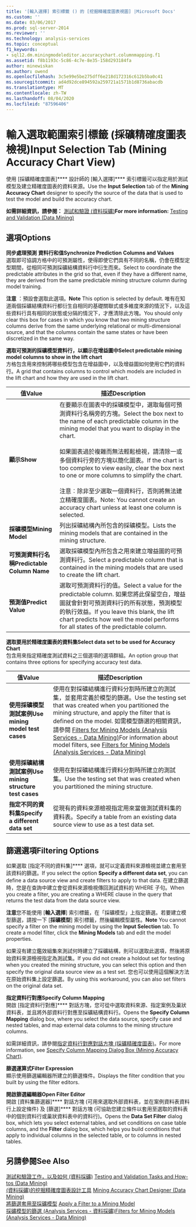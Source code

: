 ```yaml
---
title: '[輸入選擇] 索引標籤 () 的 [挖掘精確度圖表視圖] |Microsoft Docs'
ms.custom: ''
ms.date: 03/06/2017
ms.prod: sql-server-2014
ms.reviewer: ''
ms.technology: analysis-services
ms.topic: conceptual
f1_keywords:
- sql12.dm.miningmodeleditor.accuracychart.columnmapping.f1
ms.assetid: f8b1193c-5c86-4c7e-8e35-158d293184fa
author: minewiskan
ms.author: owend
ms.openlocfilehash: 3c5e99e5be275dff6e218d172316c612b5ba0c41
ms.sourcegitcommit: ad4d92dce894592a259721a1571b1d8736abacdb
ms.translationtype: MT
ms.contentlocale: zh-TW
ms.lasthandoff: 08/04/2020
ms.locfileid: "87596406"
---
```

# <a name="input-selection-tab-mining-accuracy-chart-view"></a><span data-ttu-id="e9168-102">輸入選取範圍索引標籤 (採礦精確度圖表檢視)</span><span class="sxs-lookup"><span data-stu-id="e9168-102">Input Selection Tab (Mining Accuracy Chart View)</span></span>
  <span data-ttu-id="e9168-103">使用 [採礦精確度圖表]\*\*\*\* 設計師的 [輸入選擇]\*\*\*\* 索引標籤可以指定用於測試模型及建立精確度圖表的資料來源。</span><span class="sxs-lookup"><span data-stu-id="e9168-103">Use the **Input Selection** tab of the **Mining Accuracy Chart** designer to specify the source of the data that is used to test the model and build the accuracy chart.</span></span>  
  
 <span data-ttu-id="e9168-104">**如需詳細資訊，請參閱：** [測試和驗證 &#40;資料採礦&#41;](data-mining/testing-and-validation-data-mining.md)</span><span class="sxs-lookup"><span data-stu-id="e9168-104">**For more information:** [Testing and Validation &#40;Data Mining&#41;](data-mining/testing-and-validation-data-mining.md)</span></span>  
  
## <a name="options"></a><span data-ttu-id="e9168-105">選項</span><span class="sxs-lookup"><span data-stu-id="e9168-105">Options</span></span>  
 <span data-ttu-id="e9168-106">**同步處理預測**  **資料行和值**</span><span class="sxs-lookup"><span data-stu-id="e9168-106">**Synchronize Prediction**  **Columns and Values**</span></span>  
 <span data-ttu-id="e9168-107">選取即可協調方格中的可預測屬性，使得即使它們具有不同的名稱，仍會在模型定型期間，從相同可預測採礦結構資料行中衍生而來。</span><span class="sxs-lookup"><span data-stu-id="e9168-107">Select to coordinate the predictable attributes in the grid so that, even if they have a different name, they are derived from the same predictable mining structure column during model training.</span></span>  
  
 <span data-ttu-id="e9168-108">**注意** ：預設會選取此選項。</span><span class="sxs-lookup"><span data-stu-id="e9168-108">**Note** This option is selected by default.</span></span> <span data-ttu-id="e9168-109">唯有在知道兩個採礦結構資料行都衍生自相同的基礎關聯式或多維度來源的情況下，以及這些資料行具有相同的狀態或分隔的情況下，才應清除此方塊。</span><span class="sxs-lookup"><span data-stu-id="e9168-109">You should only clear this box for cases in which you know that two mining structure columns derive from the same underlying relational or multi-dimensional source, and that the columns contain the same states or have been discretized in the same way.</span></span>  
  
 <span data-ttu-id="e9168-110">**選取可預測的採礦模型資料行，以顯示在增益圖中**</span><span class="sxs-lookup"><span data-stu-id="e9168-110">**Select predictable mining model columns to show in the lift chart**</span></span>  
 <span data-ttu-id="e9168-111">方格包含用來控制將哪些模型包含在增益圖中，以及增益圖如何使用它們的資料行。</span><span class="sxs-lookup"><span data-stu-id="e9168-111">A grid that contains columns to control which models are included in the lift chart and how they are used in the lift chart.</span></span>  
  
|<span data-ttu-id="e9168-112">值</span><span class="sxs-lookup"><span data-stu-id="e9168-112">Value</span></span>|<span data-ttu-id="e9168-113">描述</span><span class="sxs-lookup"><span data-stu-id="e9168-113">Description</span></span>|  
|-----------|-----------------|  
|<span data-ttu-id="e9168-114">**顯示**</span><span class="sxs-lookup"><span data-stu-id="e9168-114">**Show**</span></span>|<span data-ttu-id="e9168-115">在要顯示在圖表中的採礦模型中，選取每個可預測資料行名稱旁的方塊。</span><span class="sxs-lookup"><span data-stu-id="e9168-115">Select the box next to the name of each predictable column in the mining model that you want to display in the chart.</span></span><br /><br /> <span data-ttu-id="e9168-116">如果圖表過於複雜而無法輕鬆檢視，請清除一或多個資料行旁的方塊以簡化圖表。</span><span class="sxs-lookup"><span data-stu-id="e9168-116">If the chart is too complex to view easily, clear the box next to one or more columns to simplify the chart.</span></span><br /><br /> <span data-ttu-id="e9168-117">注意︰除非至少選取一個資料行，否則將無法建立精確度圖表。</span><span class="sxs-lookup"><span data-stu-id="e9168-117">Note: You cannot create an accuracy chart unless at least one column is selected.</span></span>|  
|<span data-ttu-id="e9168-118">**採礦模型**</span><span class="sxs-lookup"><span data-stu-id="e9168-118">**Mining Model**</span></span>|<span data-ttu-id="e9168-119">列出採礦結構內所包含的採礦模型。</span><span class="sxs-lookup"><span data-stu-id="e9168-119">Lists the mining models that are contained in the mining structure.</span></span>|  
|<span data-ttu-id="e9168-120">**可預測資料行名稱**</span><span class="sxs-lookup"><span data-stu-id="e9168-120">**Predictable Column Name**</span></span>|<span data-ttu-id="e9168-121">選取採礦模型內所包含之用來建立增益圖的可預測資料行。</span><span class="sxs-lookup"><span data-stu-id="e9168-121">Select a predictable column that is contained in the mining models that are used to create the lift chart.</span></span>|  
|<span data-ttu-id="e9168-122">**預測值**</span><span class="sxs-lookup"><span data-stu-id="e9168-122">**Predict Value**</span></span>|<span data-ttu-id="e9168-123">選取可預測資料行的值。</span><span class="sxs-lookup"><span data-stu-id="e9168-123">Select a value for the predictable column.</span></span> <span data-ttu-id="e9168-124">如果您將此保留空白，增益圖就會針對可預測資料行的所有狀態，預測模型的執行效益。</span><span class="sxs-lookup"><span data-stu-id="e9168-124">If you leave this blank, the lift chart predicts how well the model performs for all states of the predictable column.</span></span>|  
  
 <span data-ttu-id="e9168-125">**選取要用於精確度圖表的資料集**</span><span class="sxs-lookup"><span data-stu-id="e9168-125">**Select data set to be used for Accuracy Chart**</span></span>  
 <span data-ttu-id="e9168-126">包含用來指定精確度測試資料之三個選項的選項群組。</span><span class="sxs-lookup"><span data-stu-id="e9168-126">An option group that contains three options for specifying accuracy test data.</span></span>  
  
|<span data-ttu-id="e9168-127">值</span><span class="sxs-lookup"><span data-stu-id="e9168-127">Value</span></span>|<span data-ttu-id="e9168-128">描述</span><span class="sxs-lookup"><span data-stu-id="e9168-128">Description</span></span>|  
|-----------|-----------------|  
|<span data-ttu-id="e9168-129">**使用採礦模型測試案例**</span><span class="sxs-lookup"><span data-stu-id="e9168-129">**Use mining model test cases**</span></span>|<span data-ttu-id="e9168-130">使用在對採礦結構進行資料分割時所建立的測試集，並套用定義於模型的篩選。</span><span class="sxs-lookup"><span data-stu-id="e9168-130">Use the testing set that was created when you partitioned the mining structure, and apply the filter that is defined on the model.</span></span> <span data-ttu-id="e9168-131">如需模型篩選的相關資訊，請參閱 [Filters for Mining Models &#40;Analysis Services - Data Mining&#41;](data-mining/mining-models-analysis-services-data-mining.md)</span><span class="sxs-lookup"><span data-stu-id="e9168-131">For information about model filters, see [Filters for Mining Models &#40;Analysis Services - Data Mining&#41;](data-mining/mining-models-analysis-services-data-mining.md)</span></span>|  
|<span data-ttu-id="e9168-132">**使用採礦結構測試案例**</span><span class="sxs-lookup"><span data-stu-id="e9168-132">**Use mining structure test cases**</span></span>|<span data-ttu-id="e9168-133">使用在對採礦結構進行資料分割時所建立的測試集。</span><span class="sxs-lookup"><span data-stu-id="e9168-133">Use the testing set that was created when you partitioned the mining structure.</span></span>|  
|<span data-ttu-id="e9168-134">**指定不同的資料集**</span><span class="sxs-lookup"><span data-stu-id="e9168-134">**Specify a different data set**</span></span>|<span data-ttu-id="e9168-135">從現有的資料來源檢視指定用來當做測試資料集的資料表。</span><span class="sxs-lookup"><span data-stu-id="e9168-135">Specify a table from an existing data source view to use as a test data set.</span></span>|  
  
## <a name="filtering-options"></a><span data-ttu-id="e9168-136">篩選選項</span><span class="sxs-lookup"><span data-stu-id="e9168-136">Filtering Options</span></span>  
 <span data-ttu-id="e9168-137">如果選取 [指定不同的資料集]\*\*\*\* 選項，就可以定義資料來源檢視並建立套用至該資料的篩選。</span><span class="sxs-lookup"><span data-stu-id="e9168-137">If you select the option **Specify a different data set**, you can define a data source view and create filters to apply to that data.</span></span> <span data-ttu-id="e9168-138">在建立篩選時，您是在查詢中建立會從資料來源檢視傳回測試資料的 WHERE 子句。</span><span class="sxs-lookup"><span data-stu-id="e9168-138">When you create a filter, you are creating a WHERE clause in the query that returns the test data from the data source view.</span></span>  
  
 <span data-ttu-id="e9168-139">**注意**您不能使用 [**輸入選擇**] 索引標籤，在「採礦模型」上指定篩選。若要建立模型篩選，請按一下 [**採礦模型**] 索引標籤，然後編輯模型屬性。</span><span class="sxs-lookup"><span data-stu-id="e9168-139">**Note** You cannot specify a filter on the mining model by using the **Input Selection** tab. To create a model filter, click the **Mining Models** tab and edit the model properties.</span></span>  
  
 <span data-ttu-id="e9168-140">如果沒有建立鑑效組集來測試何時建立了採礦結構，則可以選取此選項，然後將原始資料來源檢視指定為測試集。</span><span class="sxs-lookup"><span data-stu-id="e9168-140">If you did not create a holdout set for testing when you created the mining structure, you can select this option and then specify the original data source view as a test set.</span></span> <span data-ttu-id="e9168-141">您也可以使用這個解決方法在原始資料集上設定篩選。</span><span class="sxs-lookup"><span data-stu-id="e9168-141">By using  this workaround, you can also set filters on the original data set.</span></span>  
  
 <span data-ttu-id="e9168-142">**指定資料行對應**</span><span class="sxs-lookup"><span data-stu-id="e9168-142">**Specify Column Mapping**</span></span>  
 <span data-ttu-id="e9168-143">開啟 [指定資料行對應]\*\*\*\* 對話方塊，您可從中選取資料來源、指定案例及巢狀資料表，並且將外部資料行對應至採礦結構資料行。</span><span class="sxs-lookup"><span data-stu-id="e9168-143">Opens the **Specify Column Mapping** dialog box, where you select the data source, specify case and nested tables, and map external data columns to the mining structure columns.</span></span>  
  
 <span data-ttu-id="e9168-144">如需詳細資訊，請參閱[指定資料行對應對話方塊 &#40;採礦精確度圖表&#41;](specify-column-mapping-dialog-box-mining-accuracy-chart.md)。</span><span class="sxs-lookup"><span data-stu-id="e9168-144">For more information, see [Specify Column Mapping Dialog Box &#40;Mining Accuracy Chart&#41;](specify-column-mapping-dialog-box-mining-accuracy-chart.md).</span></span>  
  
 <span data-ttu-id="e9168-145">**篩選運算式**</span><span class="sxs-lookup"><span data-stu-id="e9168-145">**Filter Expression**</span></span>  
 <span data-ttu-id="e9168-146">顯示使用篩選編輯器所建立的篩選條件。</span><span class="sxs-lookup"><span data-stu-id="e9168-146">Displays the filter condition that you built by using the filter editors.</span></span>  
  
 <span data-ttu-id="e9168-147">**開啟篩選編輯器**</span><span class="sxs-lookup"><span data-stu-id="e9168-147">**Open Filter Editor**</span></span>  
 <span data-ttu-id="e9168-148">開啟 [資料集篩選器]\*\*\*\* 對話方塊 (可用來選取外部資料表，並在案例資料表資料行上設定條件) 及 [篩選]\*\*\*\* 對話方塊 (可協助您建立條件以套用至選取的資料表中的個別資料行或巢狀資料表中的資料行)。</span><span class="sxs-lookup"><span data-stu-id="e9168-148">Opens the **Data Set Filter** dialog box, which lets you select external tables, and set conditions on case table columns, and the **Filter** dialog box, which helps you build conditions that apply to individual columns in the selected table, or to columns in nested tables.</span></span>  
  
## <a name="see-also"></a><span data-ttu-id="e9168-149">另請參閱</span><span class="sxs-lookup"><span data-stu-id="e9168-149">See Also</span></span>  
 <span data-ttu-id="e9168-150">[測試和驗證工作，以及如何 &#40;資料採礦&#41;](data-mining/testing-and-validation-tasks-and-how-tos-data-mining.md) </span><span class="sxs-lookup"><span data-stu-id="e9168-150">[Testing and Validation Tasks and How-tos &#40;Data Mining&#41;](data-mining/testing-and-validation-tasks-and-how-tos-data-mining.md) </span></span>  
 <span data-ttu-id="e9168-151">[&#40;資料採礦&#41;的挖掘精確度圖表設計工具](mining-accuracy-chart-designer-data-mining.md) </span><span class="sxs-lookup"><span data-stu-id="e9168-151">[Mining Accuracy Chart Designer &#40;Data Mining&#41;](mining-accuracy-chart-designer-data-mining.md) </span></span>  
 <span data-ttu-id="e9168-152">[將篩選套用至採礦模型](data-mining/apply-a-filter-to-a-mining-model.md) </span><span class="sxs-lookup"><span data-stu-id="e9168-152">[Apply a Filter to a Mining Model](data-mining/apply-a-filter-to-a-mining-model.md) </span></span>  
 [<span data-ttu-id="e9168-153">採礦模型的篩選 &#40;Analysis Services - 資料採礦&#41;</span><span class="sxs-lookup"><span data-stu-id="e9168-153">Filters for Mining Models &#40;Analysis Services - Data Mining&#41;</span></span>](data-mining/mining-models-analysis-services-data-mining.md)  
  
  
